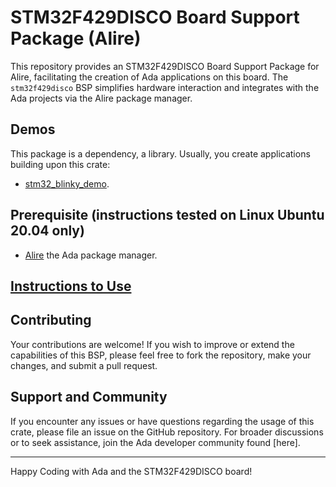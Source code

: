 # STM32F429DISCO Board Support Package (Alire)

This repository provides an STM32F429DISCO Board Support Package for Alire, facilitating the creation of Ada applications on this board. The `stm32f429disco` BSP simplifies hardware interaction and integrates with the Ada projects via the Alire package manager.

## Demos
This package is a dependency, a library. Usually, you create applications building upon this crate:
- [stm32_blinky_demo](https://github.com/GNAT-Academic-Program/stm32_blinky_demo).

## Prerequisite (instructions tested on Linux Ubuntu 20.04 only)

- [Alire](https://github.com/alire-project/alire/releases) the Ada package manager.

## [Instructions to Use](https://github.com/GNAT-Academic-Program#install-alire-an-ada-package-manager) ###

## Contributing

Your contributions are welcome! If you wish to improve or extend the capabilities of this BSP, please feel free to fork the repository, make your changes, and submit a pull request.

## Support and Community

If you encounter any issues or have questions regarding the usage of this crate, please file an issue on the GitHub repository. 
For broader discussions or to seek assistance, join the Ada developer community found [here].

---

Happy Coding with Ada and the STM32F429DISCO board!
